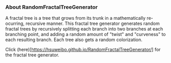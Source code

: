 ### About RandomFractalTreeGenerator
A fractal tree is a tree that grows from its trunk in a mathematically re-ocurring, recursive manner. This fractal tree generator generates random fractal trees by recursively splitting each branch into two branches at each branching point, and adding a random amount of "twist" and "curveness" to each resulting branch. Each tree also gets a random colorization.

Click (here)[https://hsuweibo.github.io/RandomFractalTreeGenerator/] for the fractal tree generator.
